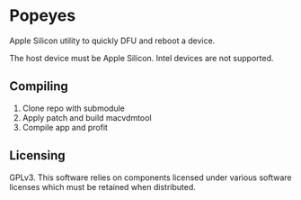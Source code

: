 # Popeyes

Apple Silicon utility to quickly DFU and reboot a device.

The host device must be Apple Silicon. Intel devices are not supported.

## Compiling
1. Clone repo with submodule
2. Apply patch and build macvdmtool
3. Compile app and profit

## Licensing
GPLv3. This software relies on components licensed under various software licenses which must be retained when distributed.
